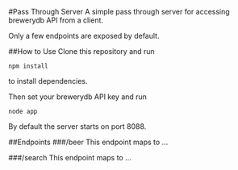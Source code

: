#Pass Through Server
A simple pass through server for accessing brewerydb API from a client. 

Only a few endpoints are exposed by default.

##How to Use
Clone this repository and run

`npm install`

to install dependencies.

Then set your brewerydb API key and run

`node app`

By default the server starts on port 8088.

##Endpoints
###/beer
This endpoint maps to ...

###/search
This endpoint maps to ...

